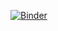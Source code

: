 [![Binder](https://mybinder.org/badge_logo.svg)](https://mybinder.org/v2/gh/PhilippPelz/teaching_erlangen/tree/main/HEAD?filepath=https%3A%2F%2Fgithub.com%2FPhilippPelz%2Fteaching_erlangen%2Fblob%2Fmain%2Fteaching_erlangen.ipynb)
